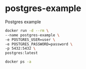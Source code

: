 # postgres-example
Postgres example

```bash
docker run -d --rm \
--name postgres-example \
-e POSTGRES_USER=user \
-e POSTGRES_PASSWORD=password \
-p 5432:5432 \
postgres:latest
```

```bash
docker ps -a
```

```bash
```
